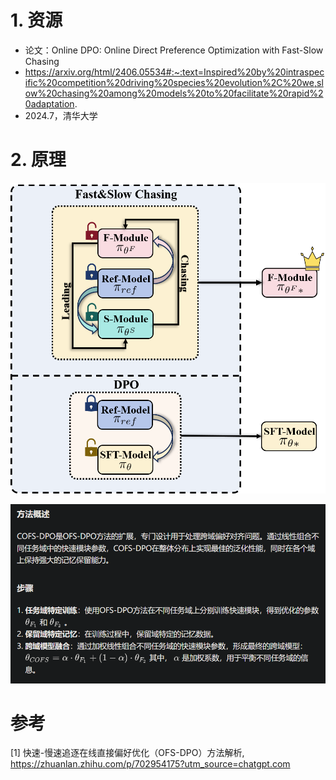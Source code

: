 # 1. 资源

- 论文：Online DPO: Online Direct Preference Optimization with Fast-Slow Chasing
- https://arxiv.org/html/2406.05534#:~:text=Inspired%20by%20intraspecific%20competition%20driving%20species%20evolution%2C%20we,slow%20chasing%20among%20models%20to%20facilitate%20rapid%20adaptation.
- 2024.7，清华大学

# 2. 原理

![](.06_oline_dpo_images/架构图.png)

![](.06_oline_dpo_images/原理.png)

# 参考

[1] 快速-慢速追逐在线直接偏好优化（OFS-DPO）方法解析, https://zhuanlan.zhihu.com/p/702954175?utm_source=chatgpt.com